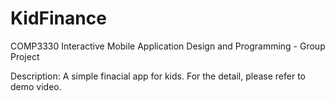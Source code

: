 # KidFinance
COMP3330 Interactive Mobile Application Design and Programming - Group Project

Description: A simple finacial app for kids. For the detail, please refer to demo video.
